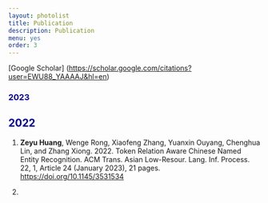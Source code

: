 ```yaml
---
layout: photolist
title: Publication
description: Publication
menu: yes
order: 3
---
```


[Google Scholar] (https://scholar.google.com/citations?user=EWU88_YAAAAJ&hl=en)

### <span style="color:darkblue"> 2023 </span>



## <span style="color:darkblue"> 2022 </span>

<!---(Upcoming talks are <span style="color:gray;font-size:0.9em">in grey</span>)-->

1. **Zeyu Huang**, Wenge Rong, Xiaofeng Zhang, Yuanxin Ouyang, Chenghua Lin, and Zhang Xiong. 2022. Token Relation Aware Chinese Named Entity Recognition. ACM Trans. Asian Low-Resour. Lang. Inf. Process. 22, 1, Article 24 (January 2023), 21 pages. https://doi.org/10.1145/3531534

2. 